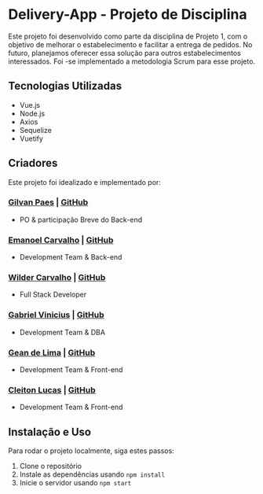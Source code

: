 # Delivery-App - Projeto de Disciplina

Este projeto foi desenvolvido como parte da disciplina de Projeto 1, com o objetivo de melhorar o estabelecimento e facilitar a entrega de pedidos. No futuro, planejamos oferecer essa solução para outros estabelecimentos interessados. Foi -se implementado a metodologia Scrum para esse projeto.

## Tecnologias Utilizadas

- Vue.js
- Node.js
- Axios
- Sequelize
- Vuetify

## Criadores

Este projeto foi idealizado e implementado por:

### [Gilvan Paes](https://www.linkedin.com/in/gilvan-p-920631141/) | [GitHub](https://github.com/Gvjunior)
- PO & participação Breve do Back-end

### [Emanoel Carvalho](https://www.linkedin.com/in/emanoelCarvalho/) | [GitHub](https://github.com/emanoelCarvalho/)
- Development Team & Back-end

### [Wilder Carvalho](https://www.linkedin.com/in/wilder-carvalho/) | [GitHub](http://github.com/wcarvalho98/)
- Full Stack Developer

### [Gabriel Vinicius](link_para_o_linkedin) | [GitHub](link_para_o_github)
- Development Team & DBA

### [Gean de Lima](link_para_o_linkedin) | [GitHub](link_para_o_github)
- Development Team & Front-end

### [Cleiton Lucas](link_para_o_linkedin) | [GitHub](link_para_o_github)
- Development Team & Front-end

## Instalação e Uso

Para rodar o projeto localmente, siga estes passos:

1. Clone o repositório
2. Instale as dependências usando `npm install`
3. Inicie o servidor usando `npm start`
